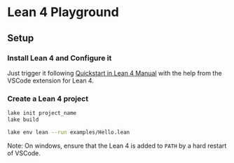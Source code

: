 # Lean 4 Playground

## Setup

### Install Lean 4 and Configure it

Just trigger it following [Quickstart in Lean 4 Manual](https://leanprover.github.io/lean4/doc/quickstart.html) with the help from the VSCode extension for Lean 4.

### Create a Lean 4 project

```bash
lake init project_name
lake build

lake env lean --run examples/Hello.lean
```

Note: On windows, ensure that the Lean 4 is added to `PATH` by a hard restart of VSCode.
